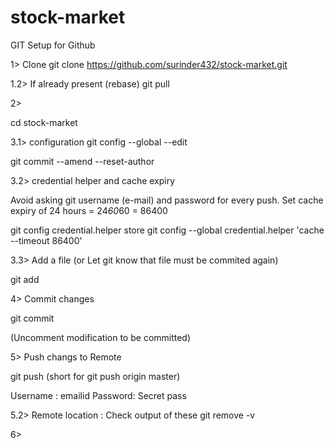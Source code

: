 # stock-market

GIT Setup for Github

1> Clone 
git clone https://github.com/surinder432/stock-market.git

1.2> If already present (rebase)
git pull

2> 

cd stock-market

3.1> configuration
git config --global --edit

git commit --amend --reset-author

3.2> credential helper and cache expiry

Avoid asking git username (e-mail) and password for every push. Set cache expiry of 24 hours = 24*60*60 = 86400 

git config credential.helper store
git config --global credential.helper 'cache --timeout 86400'


3.3> Add a file (or Let git know that file must be commited again)

git add

4> Commit changes

git commit

(Uncomment modification to be committed)

5> Push changs to Remote

git push
(short for git push origin master)

Username : emailid
Password: Secret pass

5.2> Remote location : Check output of these
git remove -v


6> 
